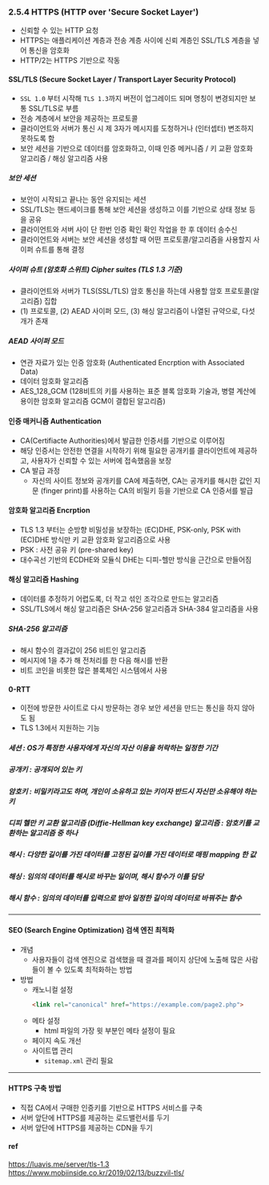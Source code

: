 ### 2.5.4 HTTPS (HTTP over 'Secure Socket Layer')
- 신뢰할 수 있는 HTTP 요청
- HTTPS는 애플리케이션 계층과 전송 계층 사이에 신뢰 계층인 SSL/TLS 계층을 넣어 통신을 암호화
- HTTP/2는 HTTPS 기반으로 작동

#### SSL/TLS (Secure Socket Layer / Transport Layer Security Protocol)
- `SSL 1.0` 부터 시작해 `TLS 1.3`까지 버전이 업그레이드 되며 명칭이 변경되지만 보통 SSL/TLS로 부름
- 전송 계층에서 보안을 제공하는 프로토콜
- 클라이언트와 서버가 통신 시 제 3자가 메시지를 도청하거나 (인터셉터) 변조하지 못하도록 함
- 보안 세션을 기반으로 데이터를 암호화하고, 이때 인증 메커니즘 / 키 교환 암호화 알고리즘 / 해싱 알고리즘 사용

##### 보안 세션
- 보안이 시작되고 끝나는 동안 유지되는 세션
- SSL/TLS는 핸드셰이크를 통해 보안 세션을 생성하고 이를 기반으로 상태 정보 등을 공유
- 클라이언트와 서버 사이 단 한번 인증 확인 확인 작업을 한 후 데이터 송수신
- 클라이언트와 서버는 보안 세션을 생성할 때 어떤 프로토콜/알고리즘을 사용할지 사이퍼 슈트를 통해 결정

##### 사이퍼 슈트 (암호화 스위트) Cipher suites (TLS 1.3 기준)
- 클라이언트와 서버가 TLS(SSL/TLS) 암호 통신을 하는데 사용할 암호 프로토콜(알고리즘) 집합
- (1) 프로토콜, (2) AEAD 사이퍼 모드, (3) 해싱 알고리즘이 나열된 규약으로, 다섯 개가 존재

##### AEAD 사이퍼 모드
- 연관 자료가 있는 인증 암호화 (Authenticated Encrption with Associated Data)
- 데이터 암호화 알고리즘
- AES_128_GCM (128비트의 키를 사용하는 표준 블록 암호화 기술과, 병렬 계산에 용이한 암호화 알고리즘 GCM이 결합된 알고리즘)

#### 인증 매커니즘 Authentication
- CA(Certifiacte Authorities)에서 발급한 인증서를 기반으로 이루어짐
- 해당 인증서는 안전한 연결을 시작하기 위해 필요한 공개키를 클라이언트에 제공하고, 사용자가 신뢰할 수 있는 서버에 접속했음을 보장
-  CA 발급 과정
   - 자신의 사이트 정보와 공개키를 CA에 제출하면, CA는 공개키를 해시한 값인 지문 (finger print)를 사용하는 CA의 비밀키 등을 기반으로 CA 인증서를 발급
  
#### 암호화 알고리즘 Encrption
- TLS 1.3 부터는 순방향 비밀성을 보장하는 (EC)DHE, PSK-only, PSK with (EC)DHE 방식만 키 교환 암호화 알고리즘으로 사용
- PSK : 사전 공유 키 (pre-shared key)
- 대수곡선 기반의 ECDHE와 모듈식 DHE는 디피-헬만 방식을 근간으로 만들어짐

#### 해싱 알고리즘 Hashing
- 데이터를 추정하기 어렵도록, 더 작고 섞인 조각으로 만드는 알고리즘
- SSL/TLS에서 해싱 알고리즘은 SHA-256 알고리즘과 SHA-384 알고리즘을 사용

##### SHA-256 알고리즘
- 해시 함수의 결과값이 256 비트인 알고리즘
- 메시지에 1을 추가 해 전처리를 한 다음 해시를 반환
- 비트 코인을 비롯한 많은 블록체인 시스템에서 사용

#### 0-RTT
- 이전에 방문한 사이트로 다시 방문하는 경우 보안 세션을 만드는 통신을 하지 않아도 됨
- TLS 1.3에서 지원하는 기능


##### 세션 : OS가 특정한 사용자에게 자신의 자산 이용을 허락하는 일정한 기간
##### 공개키 : 공개되어 있는 키
##### 암호키 : 비밀키라고도 하며, 개인이 소유하고 있는 키이자 반드시 자신만 소유해야 하는 키

##### 디피 헬만 키 교환 알고리즘 (Diffie-Hellman key exchange) 알고리즘 : 암호키를 교환하는 알고리즘 중 하나

##### 해시 : 다양한 길이를 가진 데이터를 고정된 길이를 가진 데이터로 매핑 mapping 한 값
##### 해싱 : 임의의 데이터를 해시로 바꾸는 일이며, 해시 함수가 이를 담당
##### 해시 함수 : 임의의 데이터를 입력으로 받아 일정한 길이의 데이터로 바꿔주는 함수

****

#### SEO (Search Engine Optimization) 검색 엔진 최적화
- 개념
  - 사용자들이 검색 엔진으로 검색했을 때 결과를 페이지 상단에 노출해 많은 사람들이 볼 수 있도록 최적화하는 방법
- 방법
  - 캐노니컬 설정
	``` html
	<link rel="canonical" href="https://example.com/page2.php">
	```
  - 메타 설정
    - html 파일의 가장 윗 부분인 메타 설정이 필요
  - 페이지 속도 개선
  - 사이트맵 관리
    - `sitemap.xml` 관리 필요


****

#### HTTPS 구축 방법
- 직접 CA에서 구매한 인증키를 기반으로 HTTPS 서비스를 구축
- 서버 앞단에 HTTPS를 제공하는 로드밸런서를 두기
- 서버 앞단에 HTTPS를 제공하는 CDN을 두기

#### ref
https://luavis.me/server/tls-1.3
https://www.mobiinside.co.kr/2019/02/13/buzzvil-tls/
